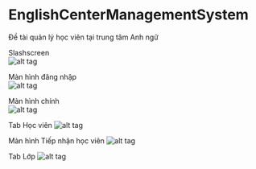 # EnglishCenterManagementSystem
Đề tài quản lý học viên tại trung tâm Anh ngữ

Slashscreen <br />
![alt tag](https://cloud.githubusercontent.com/assets/15802477/16558714/a21d6c3e-4211-11e6-8c8d-e3188702f6cb.png)

Màn hình đăng nhập <br/>
![alt tag](https://cloud.githubusercontent.com/assets/15802477/16558441/f021882c-420f-11e6-9e39-281f19359a63.png)

Màn hình chính <br/>
![alt tag](https://cloud.githubusercontent.com/assets/15802477/16558440/f01bbafa-420f-11e6-9f59-2340b41ad253.png)

Tab Học viên
![alt tag](https://cloud.githubusercontent.com/assets/15802477/16558439/f01aeef4-420f-11e6-99d6-dade863f8424.png)

Màn hình Tiếp nhận học viên
![alt tag](https://cloud.githubusercontent.com/assets/15802477/16558718/a902ba18-4211-11e6-9f64-981148aa3cbc.png)

Tab Lớp
![alt tag](https://cloud.githubusercontent.com/assets/15802477/16558636/302c5ac2-4211-11e6-93f9-5479a7a56784.png)
